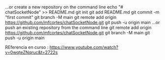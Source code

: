 …or create a new repository on the command line
echo "# chatSocketNode" >> README.md
git init
git add README.md
git commit -m "first commit"
git branch -M main
git remote add origin https://github.com/mfcortes/chatSocketNode.git
git push -u origin main
…or push an existing repository from the command line
git remote add origin https://github.com/mfcortes/chatSocketNode.git
git branch -M main
git push -u origin main

REferencia en curso : https://www.youtube.com/watch?v=0wqteZNqruc&t=2722s
